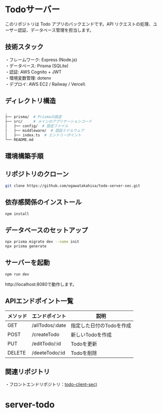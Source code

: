 # Todoサーバー

このリポジトリは Todo アプリのバックエンドです。API リクエストの処理、ユーザー認証、データベース管理を担当します。


## 技術スタック

・フレームワーク: Express (Node.js)\
・データベース: Prisma (SQLite)\
・認証: AWS Cognito + JWT\
・環境変数管理: dotenv\
・デプロイ: AWS EC2 / Railway / Vercel\


## ディレクトリ構造


```bash
.
├── prisma/  # Prismaの設定
├── src/     # メインのアプリケーションコード
│   ├── config/  # 設定ファイル
│   ├── middleware/  # 認証ミドルウェア
│   ├── index.ts  # エントリーポイント
└── README.md
```


## 環境構築手順

## リポジトリのクローン
```bash
git clone https://github.com/ogawatakahisa/todo-server-sec.git
```


## 依存感関係のインストール

```bash
npm install
```


## データベースのセットアップ


```bash
npx prisma migrate dev --name init
npx prisma generate
```


## サーバーを起動

```bash
npm run dev
```
http://localhost:8080で動作します。


## APIエンドポイント一覧
| メソッド |エンドポイント | 説明 |
| --- | --- | --- |
| GET | /allTodos/:date | 指定した日付のTodoを作成 |
| POST | /createTodo | 新しいTodoを作成 |
| PUT | /editTodo/:id | Todoを更新 |
| DELETE | /deeteTodo/:id | Todoを削除 |


## 関連リポジトリ

・フロントエンドリポジトリ：[todo-client-sec)](https://github.com/ogawatakahisa/todo-client-sec.git)
# server-todo
